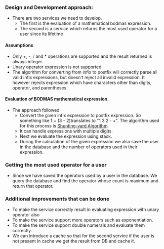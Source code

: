 ### Design and Development approach:

- There are two services we need to develop. 
  - The first is the evaluation of a mathematical bodmas expression.
  - The second is a service which returns the most used operator for a user since its lifetime

#### Assumptions
- Only +, -, / and * operations are supported and the result returned is always integer.
- Unary operator expression is not supported
- The algorithm for converting from infix to postfix will correctly parse all valid infix expressions, but doesn't reject all invalid expression. It however rejects expression which have characters other than digits, operator, and parentheses.


#### Evaluation of BODMAS mathematical expression.
- The approach followed
  - Convert the given infix expression to postfix expression. So something like 1 + (3 - 2)translates to "1 3 2 - +". The algorithm used for this process is [Shunting-yard Algorithm](https://en.wikipedia.org/wiki/Shunting-yard_algorithm)
  - It can handle expressions with multiple digits.
  - Next we evaluate the expression using stack.
  - During the calculation of the given expression we also save the user in the database and the number of operators used in their expression.

### Getting the most used operator for a user
- Since we have saved the operators used by a user in the database. We query the database and find the operator whose count is maximum and return that operator.


### Additional improvements that can be done
- To make the service correctly result in evaluating expression with unary operator also
- To make the service support more operators such as exponentiation.
- To make the service support double numerals and evaluate them correctly.
- We can introduce a cache so that for the second service if the user is not present in cache we get the result from DB and cache it.

  